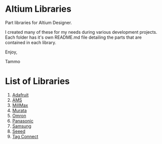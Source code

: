 # Altium Libraries

Part libraries for Altium Designer.

I created many of these for my needs during various development projects.
Each folder has it's own README.md file detailing the parts that are contained in each library.

Enjoy,

Tammo

# List of Libraries

1. [Adafruit](Adafruit)
1. [AMS](AMS)
1. [MillMax](MillMax)
1. [Murata](Murata)
1. [Omron](Omron)
1. [Panasonic](Panasonic)
1. [Samsung](Samsung)
1. [Seeed](Seeed)
1. [Tag Connect](TagConnect)
